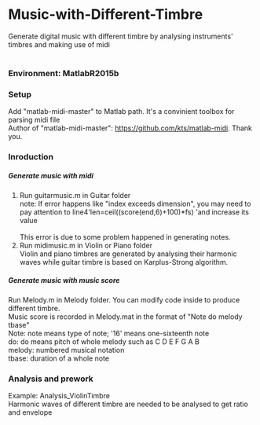 # Music-with-Different-Timbre
Generate digital music with different timbre by analysing instruments' timbres and making use of midi<br>
<br>
### Environment: MatlabR2015b<br>

### Setup
Add "matlab-midi-master" to Matlab path. It's a convinient toolbox for parsing midi file<br>
Author of "matlab-midi-master": https://github.com/kts/matlab-midi. Thank you.<br>

### Inroduction
##### Generate music with midi 
1. Run guitarmusic.m in Guitar folder <br>
   note: If error happens like "index exceeds dimension", you may need to pay attention to line4'len=ceil((score(end,6)+100)*fs) 'and increase its value<br>
   <br>This error is due to some problem happened in generating notes.<br>
2. Run midimusic.m in Violin or Piano folder<br> 
   Violin and piano timbres are generated by analysing their harmonic waves while guitar timbre is based on Karplus-Strong algorithm.<br>

##### Generate music with music score
Run Melody.m in Melody folder. You can modify code inside to produce different timbre.<br>
Music score is recorded in Melody.mat in the format of "Note  do  melody  tbase"<br>
Note: note means type of note; '16' means one-sixteenth note<br>
do: do means pitch of whole melody such as C D E F G A B<br>
melody: numbered musical notation <br>
tbase: duration of a whole note

### Analysis and prework
Example: Analysis_ViolinTimbre<br>
Harmonic waves of different timbre are needed to be analysed to get ratio and envelope
